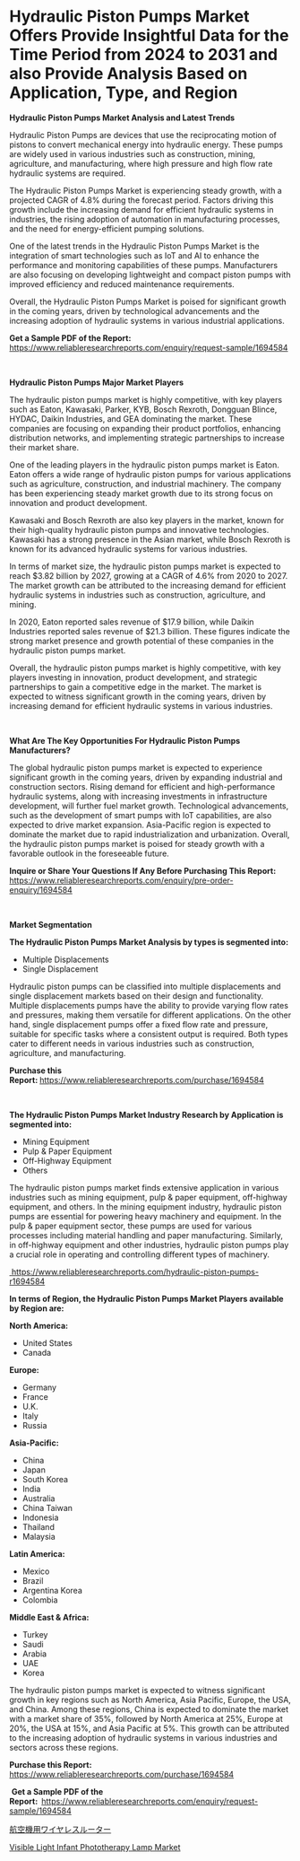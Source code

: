 <p><h1>Hydraulic Piston Pumps Market Offers Provide Insightful Data for the Time Period from 2024 to 2031 and also Provide Analysis Based on Application, Type, and Region</h1></p><p><strong>Hydraulic Piston Pumps Market Analysis and Latest Trends</strong></p>
<p><p>Hydraulic Piston Pumps are devices that use the reciprocating motion of pistons to convert mechanical energy into hydraulic energy. These pumps are widely used in various industries such as construction, mining, agriculture, and manufacturing, where high pressure and high flow rate hydraulic systems are required.</p><p>The Hydraulic Piston Pumps Market is experiencing steady growth, with a projected CAGR of 4.8% during the forecast period. Factors driving this growth include the increasing demand for efficient hydraulic systems in industries, the rising adoption of automation in manufacturing processes, and the need for energy-efficient pumping solutions.</p><p>One of the latest trends in the Hydraulic Piston Pumps Market is the integration of smart technologies such as IoT and AI to enhance the performance and monitoring capabilities of these pumps. Manufacturers are also focusing on developing lightweight and compact piston pumps with improved efficiency and reduced maintenance requirements.</p><p>Overall, the Hydraulic Piston Pumps Market is poised for significant growth in the coming years, driven by technological advancements and the increasing adoption of hydraulic systems in various industrial applications.</p></p>
<p><strong>Get a Sample PDF of the Report:&nbsp;</strong> <a href="https://www.reliableresearchreports.com/enquiry/request-sample/1694584">https://www.reliableresearchreports.com/enquiry/request-sample/1694584</a></p>
<p>&nbsp;</p>
<p><strong>Hydraulic Piston Pumps Major Market Players</strong></p>
<p><p>The hydraulic piston pumps market is highly competitive, with key players such as Eaton, Kawasaki, Parker, KYB, Bosch Rexroth, Dongguan Blince, HYDAC, Daikin Industries, and GEA dominating the market. These companies are focusing on expanding their product portfolios, enhancing distribution networks, and implementing strategic partnerships to increase their market share.</p><p>One of the leading players in the hydraulic piston pumps market is Eaton. Eaton offers a wide range of hydraulic piston pumps for various applications such as agriculture, construction, and industrial machinery. The company has been experiencing steady market growth due to its strong focus on innovation and product development.</p><p>Kawasaki and Bosch Rexroth are also key players in the market, known for their high-quality hydraulic piston pumps and innovative technologies. Kawasaki has a strong presence in the Asian market, while Bosch Rexroth is known for its advanced hydraulic systems for various industries.</p><p>In terms of market size, the hydraulic piston pumps market is expected to reach $3.82 billion by 2027, growing at a CAGR of 4.6% from 2020 to 2027. The market growth can be attributed to the increasing demand for efficient hydraulic systems in industries such as construction, agriculture, and mining.</p><p>In 2020, Eaton reported sales revenue of $17.9 billion, while Daikin Industries reported sales revenue of $21.3 billion. These figures indicate the strong market presence and growth potential of these companies in the hydraulic piston pumps market.</p><p>Overall, the hydraulic piston pumps market is highly competitive, with key players investing in innovation, product development, and strategic partnerships to gain a competitive edge in the market. The market is expected to witness significant growth in the coming years, driven by increasing demand for efficient hydraulic systems in various industries.</p></p>
<p>&nbsp;</p>
<p><strong>What Are The Key Opportunities For Hydraulic Piston Pumps Manufacturers?</strong></p>
<p><p>The global hydraulic piston pumps market is expected to experience significant growth in the coming years, driven by expanding industrial and construction sectors. Rising demand for efficient and high-performance hydraulic systems, along with increasing investments in infrastructure development, will further fuel market growth. Technological advancements, such as the development of smart pumps with IoT capabilities, are also expected to drive market expansion. Asia-Pacific region is expected to dominate the market due to rapid industrialization and urbanization. Overall, the hydraulic piston pumps market is poised for steady growth with a favorable outlook in the foreseeable future.</p></p>
<p><strong>Inquire or Share Your Questions If Any Before Purchasing This Report:</strong> <a href="https://www.reliableresearchreports.com/enquiry/pre-order-enquiry/1694584">https://www.reliableresearchreports.com/enquiry/pre-order-enquiry/1694584</a></p>
<p>&nbsp;</p>
<p><strong>Market Segmentation</strong></p>
<p><strong>The Hydraulic Piston Pumps Market Analysis by types is segmented into:</strong></p>
<p><ul><li>Multiple Displacements</li><li>Single Displacement</li></ul></p>
<p><p>Hydraulic piston pumps can be classified into multiple displacements and single displacement markets based on their design and functionality. Multiple displacements pumps have the ability to provide varying flow rates and pressures, making them versatile for different applications. On the other hand, single displacement pumps offer a fixed flow rate and pressure, suitable for specific tasks where a consistent output is required. Both types cater to different needs in various industries such as construction, agriculture, and manufacturing.</p></p>
<p><strong>Purchase this Report:&nbsp;</strong><a href="https://www.reliableresearchreports.com/purchase/1694584">https://www.reliableresearchreports.com/purchase/1694584</a></p>
<p>&nbsp;</p>
<p><strong>The Hydraulic Piston Pumps Market Industry Research by Application is segmented into:</strong></p>
<p><ul><li>Mining Equipment</li><li>Pulp & Paper Equipment</li><li>Off-Highway Equipment</li><li>Others</li></ul></p>
<p><p>The hydraulic piston pumps market finds extensive application in various industries such as mining equipment, pulp & paper equipment, off-highway equipment, and others. In the mining equipment industry, hydraulic piston pumps are essential for powering heavy machinery and equipment. In the pulp & paper equipment sector, these pumps are used for various processes including material handling and paper manufacturing. Similarly, in off-highway equipment and other industries, hydraulic piston pumps play a crucial role in operating and controlling different types of machinery.</p></p>
<p><a href="https://www.reliableresearchreports.com/hydraulic-piston-pumps-r1694584">&nbsp;https://www.reliableresearchreports.com/hydraulic-piston-pumps-r1694584</a></p>
<p><strong>In terms of Region, the Hydraulic Piston Pumps Market Players available by Region are:</strong></p>
<p>
    <p> <strong> North America: </strong>
        <ul>
            <li>United States</li>
            <li>Canada</li>
        </ul>
        </p> 
    <p> <strong> Europe: </strong>
        <ul>
            <li>Germany</li>
            <li>France</li>
            <li>U.K.</li>
            <li>Italy</li>
            <li>Russia</li>
        </ul>
        </p> 
    <p> <strong> Asia-Pacific: </strong>
        <ul>
            <li>China</li>
            <li>Japan</li>
            <li>South Korea</li>
            <li>India</li>
            <li>Australia</li>
            <li>China Taiwan</li>
            <li>Indonesia</li>
            <li>Thailand</li>
            <li>Malaysia</li>
        </ul>
        </p> 
    <p> <strong> Latin America: </strong>
        <ul>
            <li>Mexico</li>
            <li>Brazil</li>
            <li>Argentina Korea</li>
            <li>Colombia</li>
        </ul>
        </p> 
    <p> <strong> Middle East & Africa: </strong>
        <ul>
            <li>Turkey</li>
            <li>Saudi</li>
            <li>Arabia</li>
            <li>UAE</li>
            <li>Korea</li>
        </ul>
    </p>
    </p>
<p><p>The hydraulic piston pumps market is expected to witness significant growth in key regions such as North America, Asia Pacific, Europe, the USA, and China. Among these regions, China is expected to dominate the market with a market share of 35%, followed by North America at 25%, Europe at 20%, the USA at 15%, and Asia Pacific at 5%. This growth can be attributed to the increasing adoption of hydraulic systems in various industries and sectors across these regions.</p></p>
<p><strong>Purchase this Report: </strong><a href="https://www.reliableresearchreports.com/purchase/1694584">https://www.reliableresearchreports.com/purchase/1694584</a></p>
<p>&nbsp;<strong>Get a Sample PDF of the Report:&nbsp;&nbsp;</strong><a href="https://www.reliableresearchreports.com/enquiry/request-sample/1694584">https://www.reliableresearchreports.com/enquiry/request-sample/1694584</a></p>
<p><strong></strong></p>
<p><p><a href="https://github.com/nxboeu02965442/Market-Research-Report-List-1/blob/main/317417542406.md">航空機用ワイヤレスルーター</a></p><p><a href="https://chivalrous-flock-a86.notion.site/Visible-Light-Infant-Phototherapy-Lamp-Market-Furnishes-Information-on-Market-Share-Market-Trends--1cb680b4b15e4c15a4f661c0dcbeab49">Visible Light Infant Phototherapy Lamp Market</a></p></p>